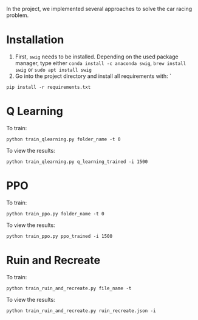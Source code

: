 In the project, we implemented several approaches to solve the car racing problem.

# Installation

1. First, `swig` needs to be installed. Depending on the used package manager, type either `conda install -c anaconda swig`, `brew install swig` or `sudo apt install swig`
2. Go into the project directory and install all requirements with: `
````
pip install -r requirements.txt
````


# Q Learning

To train: 
````
python train_qlearning.py folder_name -t 0
````

To view the results:
````
python train_qlearning.py q_learning_trained -i 1500
````

# PPO

To train: 
````
python train_ppo.py folder_name -t 0
````

To view the results:
````
python train_ppo.py ppo_trained -i 1500
````

# Ruin and Recreate

To train: 
````
python train_ruin_and_recreate.py file_name -t
````

To view the results:
````
python train_ruin_and_recreate.py ruin_recreate.json -i
````
